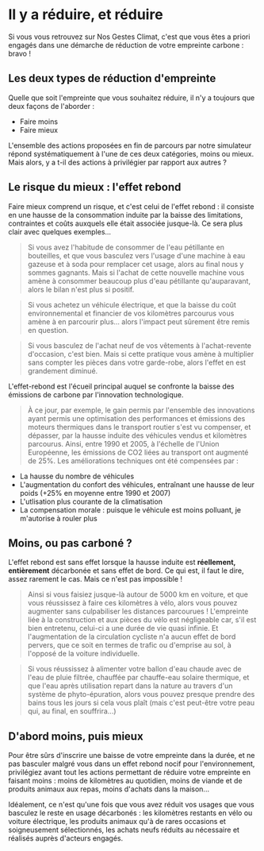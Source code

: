 # Il y a réduire, et réduire

Si vous vous retrouvez sur Nos Gestes Climat, c'est que vous êtes a priori engagés dans une démarche de réduction de votre empreinte carbone : bravo !

## Les deux types de réduction d'empreinte

Quelle que soit l'empreinte que vous souhaitez réduire, il n'y a toujours que deux façons de l'aborder :

-   Faire moins
-   Faire mieux

L'ensemble des actions proposées en fin de parcours par notre simulateur répond systématiquement à l'une de ces deux catégories, moins ou mieux. Mais alors, y a t-il des actions à privilégier par rapport aux autres ?

## Le risque du mieux : l'effet rebond

Faire mieux comprend un risque, et c'est celui de l'effet rebond : il consiste en une hausse de la consommation induite par la baisse des limitations, contraintes et coûts auxquels elle était associée jusque-là. Ce sera plus clair avec quelques exemples...

> Si vous avez l'habitude de consommer de l'eau pétillante en bouteilles, et que vous basculez vers l'usage d'une machine à eau gazeuse et à soda pour remplacer cet usage, alors au final nous y sommes gagnants. Mais si l'achat de cette nouvelle machine vous amène à consommer beaucoup plus d'eau pétillante qu'auparavant, alors le bilan n'est plus si positif.

> Si vous achetez un véhicule électrique, et que la baisse du coût environnemental et financier de vos kilomètres parcourus vous amène à en parcourir plus... alors l'impact peut sûrement être remis en question.

> Si vous basculez de l'achat neuf de vos vêtements à l'achat-revente d'occasion, c'est bien. Mais si cette pratique vous amène à multiplier sans compter les pièces dans votre garde-robe, alors l'effet en est grandement diminué.

L'effet-rebond est l'écueil principal auquel se confronte la baisse des émissions de carbone par l'innovation technologique.

> À ce jour, par exemple, le gain permis par l'ensemble des innovations ayant permis une optimisation des performances et émissions des moteurs thermiques dans le transport routier s'est vu compenser, et dépasser, par la hausse induite des véhicules vendus et kilomètres parcourus. Ainsi, entre 1990 et 2005, à l'échelle de l'Union Européenne, les émissions de CO2 liées au transport ont augmenté de 25%. Les améliorations techniques ont été compensées par :

-   La hausse du nombre de véhicules
-   L'augmentation du confort des véhicules, entraînant une hausse de leur poids (+25% en moyenne entre 1990 et 2007)
-   L'utlisation plus courante de la climatisation
-   La compensation morale : puisque le véhicule est moins polluant, je m'autorise à rouler plus

## Moins, ou pas carboné ?

L'effet rebond est sans effet lorsque la hausse induite est **réellement, entièrement** décarbonée et sans effet de bord. Ce qui est, il faut le dire, assez rarement le cas. Mais ce n'est pas impossible !

> Ainsi si vous faisiez jusque-là autour de 5000 km en voiture, et que vous réussissez à faire ces kilomètres à vélo, alors vous pouvez augmenter sans culpabiliser les distances parcourues ! L'empreinte liée à la construction et aux pièces du vélo est négligeable car, s'il est bien entretenu, celui-ci a une durée de vie quasi infinie. Et l'augmentation de la circulation cycliste n'a aucun effet de bord pervers, que ce soit en termes de trafic ou d'emprise au sol, à l'opposé de la voiture individuelle.

> Si vous réussissez à alimenter votre ballon d'eau chaude avec de l'eau de pluie filtrée, chauffée par chauffe-eau solaire thermique, et que l'eau après utilisation repart dans la nature au travers d'un système de phyto-épuration, alors vous pouvez presque prendre des bains tous les jours si cela vous plaît (mais c'est peut-être votre peau qui, au final, en souffrira...)

## D'abord moins, puis mieux

Pour être sûrs d'inscrire une baisse de votre empreinte dans la durée, et ne pas basculer malgré vous dans un effet rebond nocif pour l'environnement, privilégiez avant tout les actions permettant de réduire votre empreinte en faisant moins : moins de kilomètres au quotidien, moins de viande et de produits animaux aux repas, moins d'achats dans la maison...

Idéalement, ce n'est qu'une fois que vous avez réduit vos usages que vous basculez le reste en usage décarbonés : les kilomètres restants en vélo ou voiture électrique, les produits animaux qu'à de rares occasions et soigneusement sélectionnés, les achats neufs réduits au nécessaire et réalisés auprès d'acteurs engagés.

